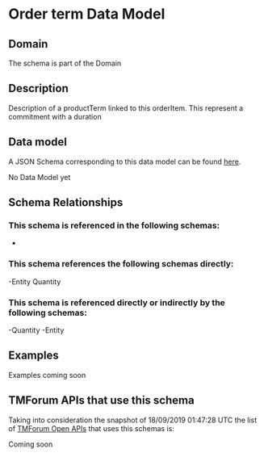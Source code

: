# Order term Data Model

## Domain

The  schema is part of the  Domain

## Description

Description of a productTerm linked to this orderItem. This represent a commitment with a duration

## Data model

A JSON Schema corresponding to this data model can be found
[here](https://github.com/tmforum-rand/schemas/blob/master/Customer/OrderTerm.schema.json).

No Data Model yet

## Schema Relationships

### This schema is referenced in the following schemas:

-

### This schema references the following schemas directly:

-Entity
Quantity

### This schema is referenced directly or indirectly by the following schemas:

-Quantity
-Entity



## Examples

Examples coming soon

## TMForum APIs that use this schema

Taking into consideration the snapshot of 18/09/2019 01:47:28 UTC the list of [TMForum Open APIs](https://www.tmforum.org/open-apis/) that uses this schemas is:

Coming soon